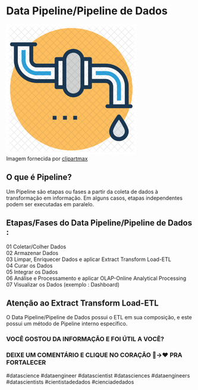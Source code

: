 <h1 text-align="center">Data Pipeline/Pipeline de Dados</h1>
<p>
<img src="/3-img/clipart1968644.png" width=350><br>
Imagem fornecida por <a href="https://www.clipartmax.com/download/m2i8b1N4G6A0Z5d3_water-pipeline-icon-water-supply/">clipartmax</a>
</p>
<h2>O que é Pipeline?</h2>
<p>Um Pipeline são etapas ou fases a partir da coleta de dados à transformação em informação. Em alguns casos, etapas independentes podem ser executadas em paralelo.</p>
<h2>Etapas/Fases do Data Pipeline/Pipeline de Dados :</h2>
<p>
 01 Coletar/Colher Dados<br>
 02 Armazenar Dados<br>
 03 Limpar, Enriquecer Dados e aplicar Extract Transform Load-ETL<br>
 04 Curar os Dados<br>
 05 Integrar os Dados<br>
 06 Análise e Processamento e aplicar OLAP-Online Analytical Processing<br>
 07 Visualizar os Dados (exemplo : Dashboard)
<br>
<h2>Atenção ao Extract Transform Load-ETL</h2>
<p>O Data Pipeline/Pipeline de Dados possui o ETL em sua composição, e este possui um método de Pipeline interno específico.
</p>
<h3 text-align="center">VOCÊ GOSTOU DA INFORMAÇÃO E FOI ÚTIL A VOCÊ?</h3>
<h3>DEIXE UM COMENTÁRIO E CLIQUE NO CORAÇÃO 🤍->❤️ PRA FORTALECER</h3>
<p>#datascience #dataengineer #datascientist #datasciences #dataengineers #datascientists #cientistadedados #cienciadedados</p>
